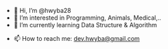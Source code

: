 - 👋 Hi, I’m @hwyba28
- 👀 I’m interested in Programming, Animals, Medical,..
- 🌱 I’m currently learning Data Structure & Algorithm
<!--- 💞️ I’m looking to collaborate on ---> 
- 📫 How to reach me: dev.hwyba@gmail.com

<!---
hwyba28/hwyba28 is a ✨ special ✨ repository because its `README.md` (this file) appears on your GitHub profile.
You can click the Preview link to take a look at your changes.
--->
<!--
<img width="420" alt="image" src="https://user-images.githubusercontent.com/108180200/178365683-6e725bcb-c986-41a0-8551-04b77581536b.png">
-->
